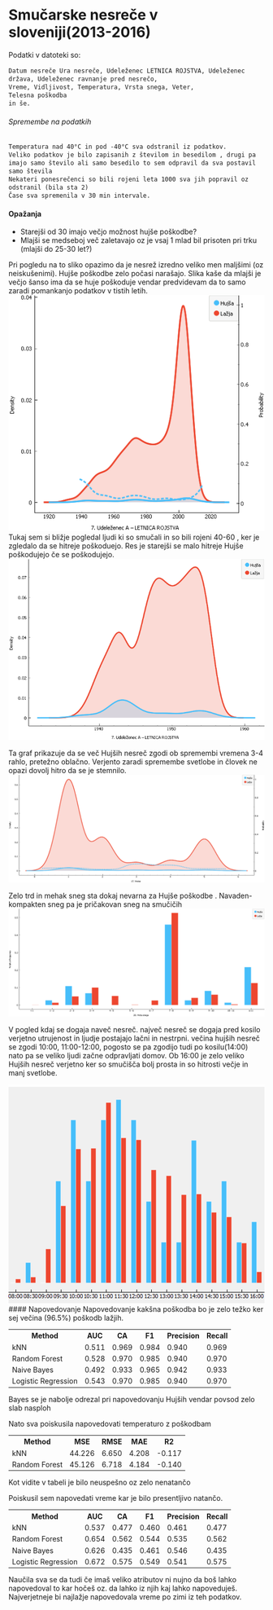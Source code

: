 # Smučarske nesreče v sloveniji(2013-2016)
Podatki v datoteki so:
```
Datum nesreče Ura nesreče, Udeleženec LETNICA ROJSTVA, Udeleženec država, Udeleženec ravnanje pred nesrečo,
Vreme, Vidljivost, Temperatura, Vrsta snega, Veter,
Telesna poškodba
in še.
```

###### Spremembe na podatkih
```
Temperatura nad 40°C in pod -40°C sva odstranil iz podatkov.
Veliko podatkov je bilo zapisanih z številom in besedilom , drugi pa imajo samo število ali samo besedilo to sem odpravil da sva postavil samo števila
Nekateri ponesrečenci so bili rojeni leta 1000 sva jih popravil oz odstranil (bila sta 2)
Čase sva spremenila v 30 min intervale.
```


#### Opažanja
<div>
<ul>
  <li>Starejši od 30 imajo večjo možnost hujše poškodbe?</li>
  <li>Mlajši se medseboj več zaletavajo oz je vsaj 1 mlad bil prisoten pri trku (mlajši do 25-30 let?)</li>
</ul>
</div>
Pri pogledu na to sliko opazimo da je nesrež izredno veliko men maljšimi (oz neiskušenimi). Hujše poškodbe zelo počasi narašajo. Slika kaše da mlajši je večjo šanso ima da se huje poškoduje vendar predvidevam da to samo zaradi pomankanjo podatkov v tistih letih.
<img src="slike/destribucija_starost.png" style="width:350;height:250;">
Tukaj sem si bližje pogledal ljudi ki so smučali in so bili rojeni 40-60 , ker je zgledalo da se hitreje poškoduejo. Res je starejši se malo hitreje Hujše poškodujejo če se poškodujejo.
<img src="slike/40-60_age_closerlook.png" style="width:350;height:250;">

Ta graf prikazuje da se več Hujših nesreč zgodi ob spremembi vremena 3-4 rahlo, pretežno oblačno. Verjento zaradi spremembe svetlobe in človek ne opazi dovolj hitro da se je stemnilo.
<img src="slike/dis_vreme2.png" style="width:500;height:400;">

Zelo trd in mehak sneg sta dokaj nevarna za Hujše poškodbe . Navaden-kompakten sneg pa je pričakovan sneg na smučičih
<img src="slike/dis_sneg_relativ.png" style="width:500;height:400;">

V pogled kdaj se dogaja naveč nesreč. največ nesreč se dogaja pred kosilo verjetno utrujenost in ljudje postajajo lačni in nestrpni. večina hujših nesreč se zgodi 10:00, 11:00-12:00, pogosto se pa zgodijo tudi po kosilu(14:00) nato pa se veliko ljudi začne odpravljati domov. Ob 16:00 je zelo veliko Hujših nesreč verjetno ker so smučišča bolj prosta in so hitrosti večje in manj svetlobe.

<img src="slike/čas_day.png" style="width:500;height:400;">
 #### Napovedovanje
 Napovedovanje kakšna poškodba bo je zelo težko ker sej večina (96.5%) poškodb lažjih.
 <table>
 <tr>
 <th>Method</th> <th>AUC</th> <th>CA</th><th>F1</th><th>Precision</th><th>Recall</th>
 </tr>
 <tr>
 <td>kNN</td><td>0.511</td><td>0.969</td><td>0.984</td><td>0.940</td> <td>0.969</td>
 </tr>
   <tr>
 <td>Random Forest</td><td>0.528</td> <td>0.970</td><td>0.985</td><td>0.940</td><td>0.970</td>
 </tr>
    <tr>
 <td>Naive Bayes</td> <td>0.492</td> <td>0.933</td> <td>0.965</td> <td>0.942</td> <td>0.933</td>
 </tr>
    <tr>
 <td>Logistic Regression</td> <td>0.543</td> <td>0.970</td> <td>0.985</td> <td>0.940</td> <td>0.970</td>
 </tr>
 </table>
 Bayes se je nabolje odrezal pri napovedovanju Hujših vendar povsod zelo slab nasploh 
 
 Nato sva poiskusila napovedovati temperaturo z poškodbam
<table>
 <tr>
 <th>Method</th> <th>MSE</th> <th>RMSE</th><th>MAE</th><th>R2</th>
 </tr>
  <tr>
 <td>kNN</td><td>44.226</td><td>6.650</td><td>4.208</td><td>-0.117</td> 
 </tr>
   <tr>
 <td>Random Forest</td><td>45.126</td> <td>6.718</td><td>4.184</td><td>-0.140</td>
 </tr>
 </table>
Kot vidite v tabeli je bilo neuspešno oz zelo nenatančo

Poiskusil sem napovedati vreme kar je bilo presentljivo natančo.
 <table>
 <tr>
 <th>Method</th> <th>AUC</th> <th>CA</th><th>F1</th><th>Precision</th><th>Recall</th>
 </tr>
 <tr>
 <td>kNN</td><td>0.537</td><td>0.477</td><td>0.460</td><td>0.461</td> <td>0.477</td>
 </tr>
   <tr>
 <td>Random Forest</td><td>0.654</td> <td>0.562</td><td>0.544</td><td>0.535</td><td>0.562</td>
 </tr>
    <tr>
 <td>Naive Bayes</td> <td>0.626</td> <td>0.435</td> <td>0.461</td> <td>0.546</td> <td>0.435</td>
 </tr>
    <tr>
 <td>Logistic Regression</td> <td>0.672</td> <td>0.575</td> <td>0.549</td> <td>0.541</td> <td>0.575</td>
 </tr>
 </table>
 
 Naučila sva se da tudi če imaš veliko atributov ni nujno da boš lahko napovedoval to kar hočeš oz. da lahko iz njih kaj lahko napoveduješ. Najverjetneje bi najlažje napovedovala vreme po zimi iz teh podatkov. 
